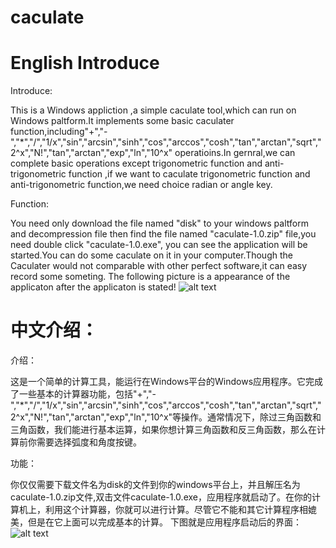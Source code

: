 caculate
========
English Introduce
========================================================================================================================
Introduce:

   This is a Windows appliction ,a simple caculate tool,which can run on Windows paltform.It implements some basic caculater function,including"+","-","*","/","1/x","sin","arcsin","sinh","cos","arccos","cosh","tan","arctan","sqrt","2^x","N!","tan","arctan","exp","ln","10^x" operatioins.In gernral,we can complete basic operations except trigonometric function and anti-trigonometric function ,if we want to caculate trigonometric function and anti-trigonometric function,we need choice radian or angle key.


Function:

  You need only download  the file named "disk" to your windows paltform and decompression file then find the file named "caculate-1.0.zip" file,you need double click "caculate-1.0.exe", you can see the application will be started.You can do some caculate on it in your computer.Though the Caculater would not comparable with other perfect software,it can easy record some someting.
  The following picture is a appearance of the applicaton after the applicaton is stated!
  ![alt text](http://photo.yupoo.com/horizonying/DCGzAnd7/medish.jpg "Title")
  

中文介绍：
========================================================================================================================

介绍：

  这是一个简单的计算工具，能运行在Windows平台的Windows应用程序。它完成了一些基本的计算器功能，包括"+","-","*","/","1/x","sin","arcsin","sinh","cos","arccos","cosh","tan","arctan","sqrt","2^x","N!","tan","arctan","exp","ln","10^x"等操作。通常情况下，除过三角函数和三角函数，我们能进行基本运算，如果你想计算三角函数和反三角函数，那么在计算前你需要选择弧度和角度按键。
  
功能：

   你仅仅需要下载文件名为disk的文件到你的windows平台上，并且解压名为caculate-1.0.zip文件,双击文件caculate-1.0.exe，应用程序就启动了。在你的计算机上，利用这个计算器，你就可以进行计算。尽管它不能和其它计算程序相媲美，但是在它上面可以完成基本的计算。
   下图就是应用程序启动后的界面：
   ![alt text](http://photo.yupoo.com/horizonying/DCGzAnd7/medish.jpg "Title")
   













